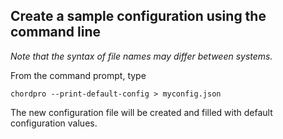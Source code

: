 ## Create a sample configuration using the command line

_Note that the syntax of file names may differ between systems._

From the command prompt, type

`chordpro --print-default-config > myconfig.json`

The new configuration file will be created and filled with default configuration values.